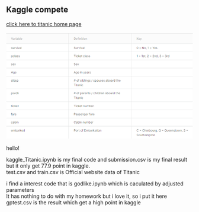 ## Kaggle compete 
[click here to titanic home page](https://www.kaggle.com/c/titanic/overview)

<img src='./images/Variable_Definition_Key.png'>

hello!  

kaggle_Titanic.ipynb is my final code and submission.csv is my final result but it only get 77.9 point in kaggle.  
test.csv and train.csv is Official website data of Titanic


i find a interest code that is godlike.ipynb which is caculated by adjusted parameters  
It has nothing to do with my homework but i love it, so i put it here  
gptest.csv is the result which get a high point in kaggle  
  
